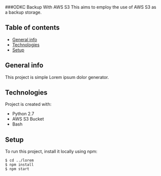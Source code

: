 ###ODKC Backup With AWS S3
This aims to employ the use of AWS S3 as a backup storage.
## Table of contents
* [General info](#general-info)
* [Technologies](#technologies)
* [Setup](#setup)

## General info
This project is simple Lorem ipsum dolor generator.
	
## Technologies
Project is created with:
* Python 2.7
* AWS S3 Bucket
* Bash
	
## Setup
To run this project, install it locally using npm:

```
$ cd ../lorem
$ npm install
$ npm start
```
